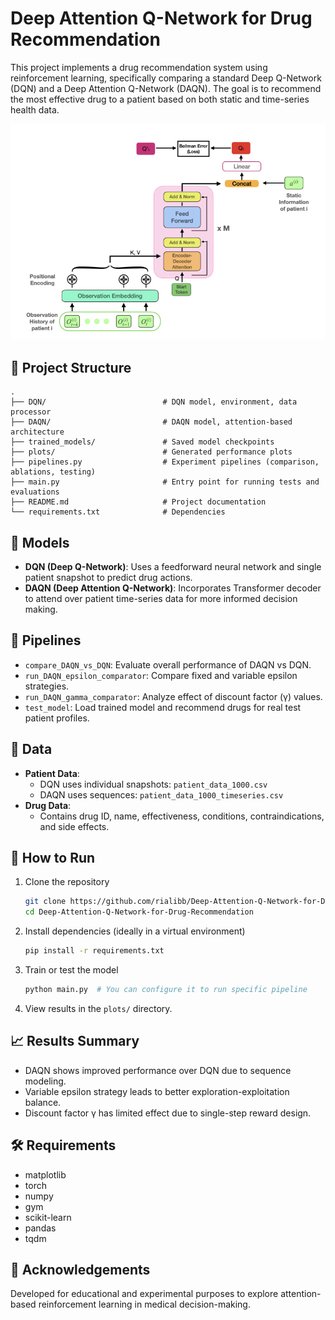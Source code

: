 # Deep Attention Q-Network for Drug Recommendation

This project implements a drug recommendation system using reinforcement learning, specifically comparing a standard Deep Q-Network (DQN) and a Deep Attention Q-Network (DAQN). The goal is to recommend the most effective drug to a patient based on both static and time-series health data.

![DAQN Architecture](plots/DAQN_architecture.png)

## 📌 Project Structure

```
.
├── DQN/                          # DQN model, environment, data processor
├── DAQN/                         # DAQN model, attention-based architecture
├── trained_models/               # Saved model checkpoints
├── plots/                        # Generated performance plots
├── pipelines.py                  # Experiment pipelines (comparison, ablations, testing)
├── main.py                       # Entry point for running tests and evaluations
├── README.md                     # Project documentation
└── requirements.txt              # Dependencies
```

## 🧠 Models

- **DQN (Deep Q-Network)**: Uses a feedforward neural network and single patient snapshot to predict drug actions.
- **DAQN (Deep Attention Q-Network)**: Incorporates Transformer decoder to attend over patient time-series data for more informed decision making.

## 🧪 Pipelines

- `compare_DAQN_vs_DQN`: Evaluate overall performance of DAQN vs DQN.
- `run_DAQN_epsilon_comparator`: Compare fixed and variable epsilon strategies.
- `run_DAQN_gamma_comparator`: Analyze effect of discount factor (γ) values.
- `test_model`: Load trained model and recommend drugs for real test patient profiles.

## 🧬 Data

- **Patient Data**:
  - DQN uses individual snapshots: `patient_data_1000.csv`
  - DAQN uses sequences: `patient_data_1000_timeseries.csv`
- **Drug Data**:
  - Contains drug ID, name, effectiveness, conditions, contraindications, and side effects.

## 🚀 How to Run

1. Clone the repository
   ```bash
   git clone https://github.com/rialibb/Deep-Attention-Q-Network-for-Drug-Recommendation.git
   cd Deep-Attention-Q-Network-for-Drug-Recommendation
   ```

2. Install dependencies (ideally in a virtual environment)
   ```bash
   pip install -r requirements.txt
   ```

3. Train or test the model
   ```bash
   python main.py  # You can configure it to run specific pipeline
   ```

4. View results in the `plots/` directory.

## 📈 Results Summary

- DAQN shows improved performance over DQN due to sequence modeling.
- Variable epsilon strategy leads to better exploration-exploitation balance.
- Discount factor γ has limited effect due to single-step reward design.

## 🛠 Requirements

- matplotlib 
- torch 
- numpy 
- gym
- scikit-learn
- pandas
- tqdm

## 🤝 Acknowledgements

Developed for educational and experimental purposes to explore attention-based reinforcement learning in medical decision-making.